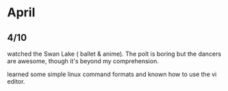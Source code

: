 # April
## 4/10  
watched the Swan Lake ( ballet & anime). The polt is boring but the dancers are awesome, though it's beyond my comprehension.  

learned some simple linux command formats and known how to use the vi editor.
